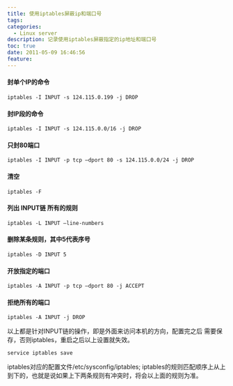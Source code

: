 ```yaml
---
title: 使用iptables屏蔽ip和端口号
tags:
categories:
  - Linux server
description: 记录使用iptables屏蔽指定的ip地址和端口号
toc: true
date: 2011-05-09 16:46:56
feature:
---
```


#### 封单个IP的命令
```
iptables -I INPUT -s 124.115.0.199 -j DROP
```
#### 封IP段的命令
```
iptables -I INPUT -s 124.115.0.0/16 -j DROP
```
#### 只封80端口
```
iptables -I INPUT -p tcp –dport 80 -s 124.115.0.0/24 -j DROP
```
#### 清空
```
iptables -F
```
<!-- more -->
#### 列出 INPUT链 所有的规则
```
iptables -L INPUT –line-numbers
```
#### 删除某条规则，其中5代表序号
```
iptables -D INPUT 5
```
#### 开放指定的端口
```
iptables -A INPUT -p tcp –dport 80 -j ACCEPT
```
#### 拒绝所有的端口
```
iptables -A INPUT -j DROP
```
 以上都是针对INPUT链的操作，即是外面来访问本机的方向，配置完之后 需要保存，否则iptables，重启之后以上设置就失效。
 ```
service iptables save
```
 iptables对应的配置文件/etc/sysconfig/iptables; 
iptables的规则匹配顺序上从上到下的，也就是说如果上下两条规则有冲突时，将会以上面的规则为准。

